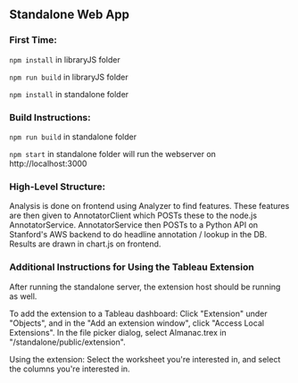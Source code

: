 ## Standalone Web App

### First Time:
`npm install` in libraryJS folder

`npm run build` in libraryJS folder

`npm install` in standalone folder

### Build Instructions:
`npm run build` in standalone folder

`npm start` in standalone folder will run the webserver on http://localhost:3000

### High-Level Structure:
Analysis is done on frontend using Analyzer to find features. These features are then given to AnnotatorClient which POSTs these to the node.js AnnotatorService. AnnotatorService then POSTs to a Python API on Stanford's AWS backend to do headline annotation / lookup in the DB. Results are drawn in chart.js on frontend.

### Additional Instructions for Using the Tableau Extension
After running the standalone server, the extension host should be running as well. 

To add the extension to a Tableau dashboard:
Click "Extension" under "Objects", and in the "Add an extension window", click "Access Local Extensions". In the file picker dialog, select Almanac.trex in "/standalone/public/extension".

Using the extension:
Select the worksheet you're interested in, and select the columns you're interested in. 